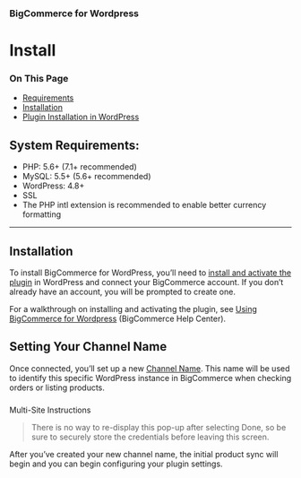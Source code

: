<div><h3 class="sub-docs-type" id="bigcommerce-for-wordpress">BigCommerce for Wordpress</h3>
<h1 class="sub-docs-title">Install</h1>
<div class="otp" id="no-index">
	<h3> On This Page </h3>
	<ul>
        <li><a href="#install_requirements">Requirements</a></li>
        <li><a href="#install_ installation">Installation</a></li>
        <li><a href="#install_plugin-install-wordpress">Plugin Installation in WordPress</a></li>
	</ul>
</div>

<a href='##install_requirements' aria-hidden='true' class='block-anchor'  id='#install_requirements'><i aria-hidden='true' class='linkify icon'></i></a>

## System Requirements:

* PHP: 5.6+ (7.1+ recommended)
* MySQL: 5.5+ (5.6+ recommended)
* WordPress: 4.8+
* SSL
* The PHP intl extension is recommended to enable better currency formatting

---

<a href='##install_installation' aria-hidden='true' class='block-anchor'  id='#install_installation'><i aria-hidden='true' class='linkify icon'></i></a>

## Installation

To install BigCommerce for WordPress, you’ll need to [install and activate the plugin](https://wordpress.org/plugins/bigcommerce/) in WordPress and connect your BigCommerce account. If you don’t already have an account, you will be prompted to create one. 

For a walkthrough on installing and activating the plugin, see [Using BigCommerce for Wordpress](https://support.bigcommerce.com/s/article/BigCommerce-for-WordPress#installation) (BigCommerce Help Center).

## Setting Your Channel Name

Once connected, you’ll set up a new [Channel Name](https://support.bigcommerce.com/s/article/BigCommerce-for-WordPress#channel). This name will be used to identify this specific WordPress instance in BigCommerce when checking orders or listing products.

<div class="HubBlock--callout">
<div class="CalloutBlock--info">
<div class="HubBlock-content">
    
<!-- theme: info -->

### 
Multi-Site Instructions 
> There is no way to re-display this pop-up after selecting Done, so be sure to securely store the credentials before leaving this screen.

</div>
</div>
</div>

After you’ve created your new channel name, the initial product sync will begin and you can begin configuring your plugin settings.

